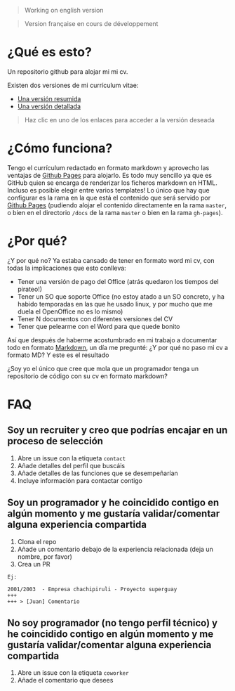 > Working on english version

> Version française en cours de développement

# ¿Qué es esto?

Un repositorio github para alojar mi mi cv.

Existen dos versiones de mi currículum vitae:
- [Una versión resumida](./es_ES/cv-summary.md)
- [Una versión detallada](./es_ES/cv-full.md)

> Haz clic en uno de los enlaces para acceder a la versión deseada

# ¿Cómo funciona?

Tengo el currículum redactado en formato markdown y aprovecho las ventajas de [Github Pages](https://pages.github.com) para alojarlo. Es todo muy sencillo ya que es GitHub quien se encarga de renderizar los ficheros markdown en HTML. Incluso es posible elegir entre varios templates! Lo único que hay que configurar es la rama en la que está el contenido que será servido por [Github Pages](https://pages.github.com) (pudiendo alojar el contenido directamente en la rama `master`, o bien en el directorio `/docs` de la rama `master` o bien en la rama `gh-pages`).

# ¿Por qué?

¿Y por qué no? Ya estaba cansado de tener en formato word mi cv, con todas la implicaciones que esto conlleva:
- Tener una versión de pago del Office (atrás quedaron los tiempos del pirateo!)
- Tener un SO que soporte Office (no estoy atado a un SO concreto, y ha habido temporadas en las que he usado linux, y por mucho que me duela el OpenOffice no es lo mismo)
- Tener N documentos con diferentes versiones del CV
- Tener que pelearme con el Word para que quede bonito

Así que después de haberme acostumbrado en mi trabajo a documentar todo en formato [Markdown](https://es.wikipedia.org/wiki/Markdown), un día me pregunté: ¿Y por qué no paso mi cv a formato MD? Y este es el resultado

¿Soy yo el único que cree que mola que un programador tenga un repositorio de código con su cv en formato markdown?

# FAQ

## Soy un recruiter y creo que podrías encajar en un proceso de selección

1. Abre un issue con la etiqueta `contact`
1. Añade detalles del perfil que buscáis
1. Añade detalles de las funciones que se desempeñarían
1. Incluye información para contactar contigo

## Soy un programador y he coincidido contigo en algún momento y me gustaría validar/comentar alguna experiencia compartida

1. Clona el repo
1. Añade un comentario debajo de la experiencia relacionada (deja un nombre, por favor)
1. Crea un PR

```
Ej:

2001/2003  - Empresa chachipiruli - Proyecto superguay
+++
+++ > [Juan] Comentario
```

## No soy programador (no tengo perfil técnico) y he coincidido contigo en algún momento y me gustaría validar/comentar alguna experiencia compartida

1. Abre un issue con la etiqueta `coworker`
1. Añade el comentario que desees